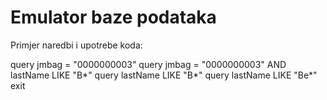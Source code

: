 # Emulator baze podataka


Primjer naredbi i upotrebe koda:

 query jmbag = "0000000003"
 query jmbag = "0000000003" AND lastName LIKE "B*"
 query lastName LIKE "B*"
 query lastName LIKE "Be*"
 exit
